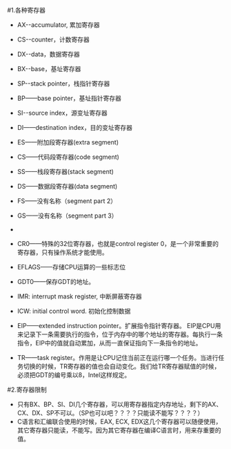 #1.各种寄存器
* AX--accumulator, 累加寄存器
* CS--counter，计数寄存器
* DX--data，数据寄存器
* BX--base，基址寄存器
* SP--stack pointer，栈指针寄存器
* BP——base pointer，基址指针寄存器
* SI--source index，源变址寄存器
* DI——destination index，目的变址寄存器


* ES——附加段寄存器(extra segment)
* CS——代码段寄存器(code segment)
* SS——栈段寄存器(stack segment)
* DS——数据段寄存器(data segment)
* FS——没有名称（segment part 2）
* GS——没有名称（segment part 3）
*



* CR0——特殊的32位寄存器，也就是control register 0，是一个非常重要的寄存器，只有操作系统才能使用。
* EFLAGS——存储CPU运算的一些标志位
* GDT0——保存GDT的地址。
* IMR: interrupt mask register, 中断屏蔽寄存器
* ICW: initial control word. 初始化控制数据

* EIP——extended instruction pointer。扩展指令指针寄存器。
        EIP是CPU用来记录下一条需要执行的指令，位于内存中的哪个地址的寄存器。每执行一条指令，EIP中的值就自动累加，从而一直保证指向下一条指令的地址。
* TR——task register。作用是让CPU记住当前正在运行哪一个任务。当进行任务切换的时候，TR寄存器的值也会自动变化。我们给TR寄存器赋值的时候，必须把GDT的编号乘以8，Intel这样规定。


#2.寄存器限制
* 只有BX、BP、SI、DI几个寄存器，可以用寄存器指定内存地址，剩下的AX、CX、DX、SP不可以。（SP也可以吧？？？？只能读不能写？？？？）
* C语言和汇编联合使用的时候，EAX, ECX, EDX这几个寄存器可以随便使用，其它寄存器只能读，不能写。因为其它寄存器在编译C语言时，用来存重要的值。

